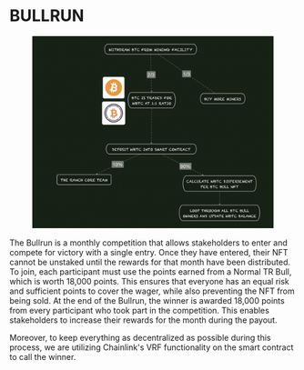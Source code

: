 # BULLRUN

<figure><img src="../../.gitbook/assets/image (19).png" alt=""><figcaption></figcaption></figure>

The Bullrun is a monthly competition that allows stakeholders to enter and compete for victory with a single entry. Once they have entered, their NFT cannot be unstaked until the rewards for that month have been distributed. To join, each participant must use the points earned from a Normal TR Bull, which is worth 18,000 points. This ensures that everyone has an equal risk and sufficient points to cover the wager, while also preventing the NFT from being sold. At the end of the Bullrun, the winner is awarded 18,000 points from every participant who took part in the competition. This enables stakeholders to increase their rewards for the month during the payout.

Moreover, to keep everything as decentralized as possible during this process, we are utilizing Chainlink's VRF functionality on the smart contract to call the winner.



